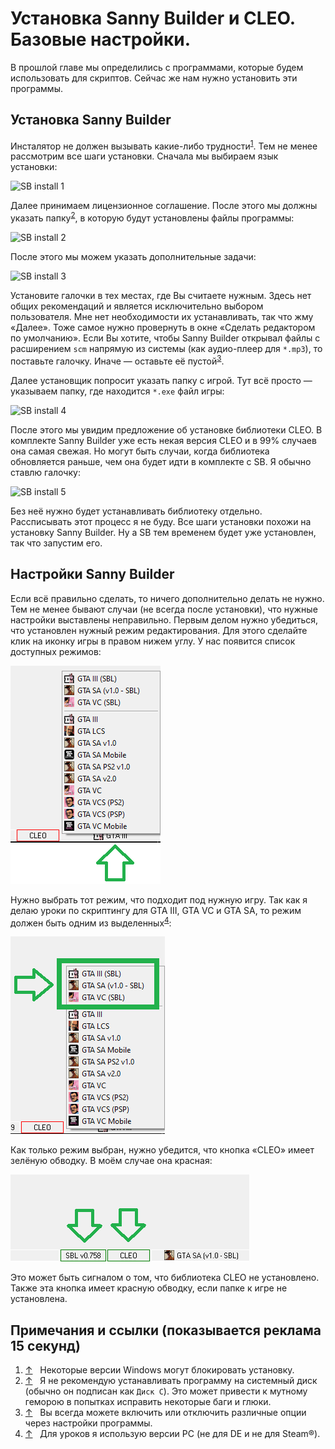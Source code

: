 # Установка Sanny Builder и CLEO. Базовые настройки.

В прошлой главе мы определились с программами, которые будем использовать для скриптов. Сейчас же нам нужно установить эти программы. 

## Установка Sanny Builder

Инсталятор не должен вызывать какие-либо трудности<a name="top1"></a><sup>[1](#sb_info1)</sup>. Тем не менее рассмотрим все шаги установки. Сначала мы выбираем язык установки:

![SB install 1](https://github.com/wmysterio/scm-scripting-lessons/raw/resourses/images/sb_install_s1.png)

Далее принимаем лицензионное соглашение. После этого мы должны указать папку<a name="top2"></a><sup>[2](#sb_info2)</sup>, в которую будут установлены файлы программы:

![SB install 2](https://github.com/wmysterio/scm-scripting-lessons/raw/resourses/images/sb_install_s2.png)

После этого мы можем указать дополнительные задачи:

![SB install 3](https://github.com/wmysterio/scm-scripting-lessons/raw/resourses/images/sb_install_s3.png)

Установите галочки в тех местах, где Вы считаете нужным. Здесь нет общих рекомендаций и является исключительно выбором пользователя. Мне нет необходимости их устанавливать, так что жму «Далее». Тоже самое нужно провернуть в окне «Сделать редактором по умолчанию». Если Вы хотите, чтобы Sanny Builder открывал файлы с расширением `scm` напрямую из системы (как аудио-плеер для `*.mp3`), то поставьте галочку. Иначе — оставьте её пустой<a name="top3"></a><sup>[3](#sb_info3)</sup>.

Далее установщик попросит указать папку с игрой. Тут всё просто — указываем папку, где находится `*.exe` файл игры:

![SB install 4](https://github.com/wmysterio/scm-scripting-lessons/raw/resourses/images/sb_install_s4.png)

После этого мы увидим предложение об установке библиотеки CLEO. В комплекте Sanny Builder уже есть некая версия CLEO и в 99% случаев она самая свежая. Но могут быть случаи, когда библиотека обновляется раньше, чем она будет идти в комплекте с SB. Я обычно ставлю галочку:

![SB install 5](https://github.com/wmysterio/scm-scripting-lessons/raw/resourses/images/sb_install_s5.png)

Без неё нужно будет устанавливать библиотеку отдельно. Рассписывать этот процесс я не буду. Все шаги установки похожи на установку Sanny Builder. Ну а SB тем временем будет уже установлен, так что запустим его.

## Настройки Sanny Builder

Если всё правильно сделать, то ничего дополнительно делать не нужно. Тем не менее бывают случаи (не всегда после установки), что нужные настройки выставлены неправильно. Первым делом нужно убедиться, что установлен нужный режим редактирования. Для этого сделайте клик на иконку игры в правом нижем углу. У нас появится список доступных режимов:

![SB install 6](https://github.com/wmysterio/scm-scripting-lessons/raw/resourses/images/sb_install_s6.png)

Нужно выбрать тот режим, что подходит под нужную игру. Так как я делаю уроки по скриптингу для GTA III, GTA VC и GTA SA, то режим должен быть одним из выделенных<a name="top4"></a><sup>[4](#sb_info4)</sup>:

![SB install 7](https://github.com/wmysterio/scm-scripting-lessons/raw/resourses/images/sb_install_s7.png)

Как только режим выбран, нужно убедится, что кнопка «CLEO» имеет зелёную обводку. В моём случае она красная:

![SB install 8](https://github.com/wmysterio/scm-scripting-lessons/raw/resourses/images/sb_install_s8.png)

Это может быть сигналом о том, что библиотека CLEO не установлено. Также эта кнопка имеет красную обводку, если папке к игре не установлена.

## Примечания и ссылки (показывается реклама 15 секунд)





1) [&#8593;](#top1) &nbsp;<a name="sb_info1"></a> Некоторые версии Windows могут блокировать установку. 
2) [&#8593;](#top2) &nbsp;<a name="sb_info2"></a> Я не рекомендую устанавливать программу на системный диск (обычно он подписан как `Диск C`). Это может привести к мутному геморою в попытках исправить некоторые баги и глюки.
3) [&#8593;](#top3) &nbsp;<a name="sb_info3"></a> Вы всегда можете включить или отключить различные опции через настройки программы.
4) [&#8593;](#top4) &nbsp;<a name="sb_info4"></a> Для уроков я использую версии PC (не для DE и не для Steam&#174;). 
